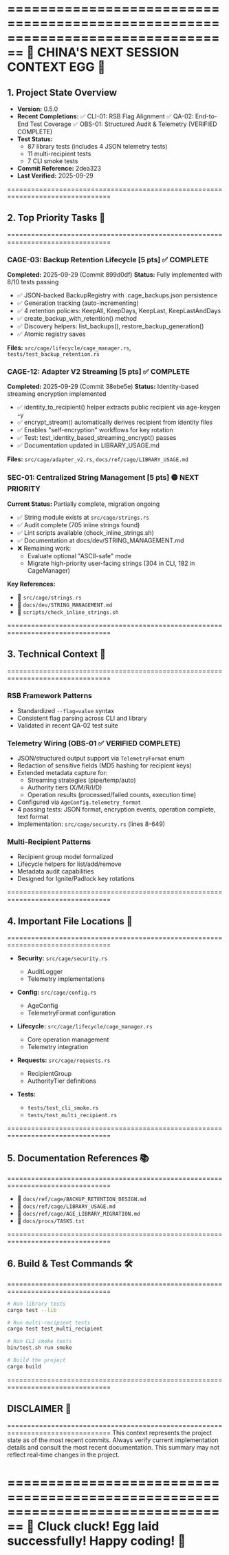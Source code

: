 ================================================================================
🐔 CHINA'S NEXT SESSION CONTEXT EGG 🥚
================================================================================

## 1. Project State Overview
- **Version:** 0.5.0
- **Recent Completions:**
  ✅ CLI-01: RSB Flag Alignment
  ✅ QA-02: End-to-End Test Coverage
  ✅ OBS-01: Structured Audit & Telemetry (VERIFIED COMPLETE)
- **Test Status:**
  - 87 library tests (includes 4 JSON telemetry tests)
  - 11 multi-recipient tests
  - 7 CLI smoke tests
- **Commit Reference:** 2dea323
- **Last Verified:** 2025-09-29

================================================================================
## 2. Top Priority Tasks 🎯
================================================================================

### CAGE-03: Backup Retention Lifecycle [5 pts] ✅ COMPLETE
**Completed:** 2025-09-29 (Commit 899d0df)
**Status:** Fully implemented with 8/10 tests passing
- ✅ JSON-backed BackupRegistry with .cage_backups.json persistence
- ✅ Generation tracking (auto-incrementing)
- ✅ 4 retention policies: KeepAll, KeepDays, KeepLast, KeepLastAndDays
- ✅ create_backup_with_retention() method
- ✅ Discovery helpers: list_backups(), restore_backup_generation()
- ✅ Atomic registry saves

**Files:** `src/cage/lifecycle/cage_manager.rs`, `tests/test_backup_retention.rs`

### CAGE-12: Adapter V2 Streaming [5 pts] ✅ COMPLETE
**Completed:** 2025-09-29 (Commit 38ebe5e)
**Status:** Identity-based streaming encryption implemented
- ✅ identity_to_recipient() helper extracts public recipient via age-keygen -y
- ✅ encrypt_stream() automatically derives recipient from identity files
- ✅ Enables "self-encryption" workflows for key rotation
- ✅ Test: test_identity_based_streaming_encrypt() passes
- ✅ Documentation updated in LIBRARY_USAGE.md

**Files:** `src/cage/adapter_v2.rs`, `docs/ref/cage/LIBRARY_USAGE.md`

### SEC-01: Centralized String Management [5 pts] 🟡 NEXT PRIORITY
**Current Status:** Partially complete, migration ongoing
- ✅ String module exists at `src/cage/strings.rs`
- ✅ Audit complete (705 inline strings found)
- ✅ Lint scripts available (check_inline_strings.sh)
- ✅ Documentation at docs/dev/STRING_MANAGEMENT.md
- ❌ Remaining work:
  - Evaluate optional "ASCII-safe" mode
  - Migrate high-priority user-facing strings (304 in CLI, 182 in CageManager)

**Key References:**
- 📁 `src/cage/strings.rs`
- 📄 `docs/dev/STRING_MANAGEMENT.md`
- 🔧 `scripts/check_inline_strings.sh`

================================================================================
## 3. Technical Context 🔬
================================================================================

### RSB Framework Patterns
- Standardized `--flag=value` syntax
- Consistent flag parsing across CLI and library
- Validated in recent QA-02 test suite

### Telemetry Wiring (OBS-01 ✅ VERIFIED COMPLETE)
- JSON/structured output support via `TelemetryFormat` enum
- Redaction of sensitive fields (MD5 hashing for recipient keys)
- Extended metadata capture for:
  - Streaming strategies (pipe/temp/auto)
  - Authority tiers (X/M/R/I/D)
  - Operation results (processed/failed counts, execution time)
- Configured via `AgeConfig.telemetry_format`
- 4 passing tests: JSON format, encryption events, operation complete, text format
- Implementation: `src/cage/security.rs` (lines 8-649)

### Multi-Recipient Patterns
- Recipient group model formalized
- Lifecycle helpers for list/add/remove
- Metadata audit capabilities
- Designed for Ignite/Padlock key rotations

================================================================================
## 4. Important File Locations 📂
================================================================================
- **Security:** `src/cage/security.rs`
  - AuditLogger
  - Telemetry implementations

- **Config:** `src/cage/config.rs`
  - AgeConfig
  - TelemetryFormat configuration

- **Lifecycle:** `src/cage/lifecycle/cage_manager.rs`
  - Core operation management
  - Telemetry integration

- **Requests:** `src/cage/requests.rs`
  - RecipientGroup
  - AuthorityTier definitions

- **Tests:**
  - `tests/test_cli_smoke.rs`
  - `tests/test_multi_recipient.rs`

================================================================================
## 5. Documentation References 📚
================================================================================
- 📄 `docs/ref/cage/BACKUP_RETENTION_DESIGN.md`
- 📄 `docs/ref/cage/LIBRARY_USAGE.md`
- 📄 `docs/ref/cage/AGE_LIBRARY_MIGRATION.md`
- 📄 `docs/procs/TASKS.txt`

================================================================================
## 6. Build & Test Commands 🛠️
================================================================================
```bash
# Run library tests
cargo test --lib

# Run multi-recipient tests
cargo test test_multi_recipient

# Run CLI smoke tests
bin/test.sh run smoke

# Build the project
cargo build
```

================================================================================
## DISCLAIMER 🚨
================================================================================
This context represents the project state as of the most recent commits. Always verify current implementation details and consult the most recent documentation. This summary may not reflect real-time changes in the project.

================================================================================
🐔 Cluck cluck! Egg laid successfully! Happy coding! 🥚
================================================================================